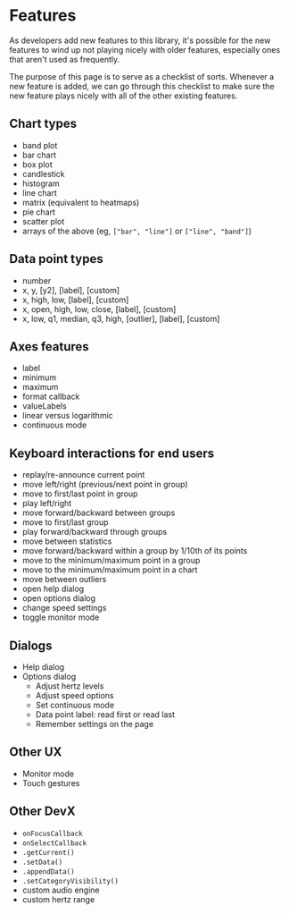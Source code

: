 # Features

As developers add new features to this library, it's possible for the new features to wind up not playing nicely with older features, especially ones that aren't used as frequently.

The purpose of this page is to serve as a checklist of sorts. Whenever a new feature is added, we can go through this checklist to make sure the new feature plays nicely with all of the other existing features.

## Chart types

* band plot
* bar chart
* box plot
* candlestick
* histogram
* line chart
* matrix (equivalent to heatmaps)
* pie chart
* scatter plot
* arrays of the above (eg, `["bar", "line"]` or `["line", "band"]`)

## Data point types
* number
* x, y, [y2], [label], [custom]
* x, high, low, [label], [custom]
* x, open, high, low, close, [label], [custom]
* x, low, q1, median, q3, high, [outlier], [label], [custom]

## Axes features
* label
* minimum
* maximum
* format callback
* valueLabels
* linear versus logarithmic
* continuous mode

## Keyboard interactions for end users
* replay/re-announce current point
* move left/right (previous/next point in group)
* move to first/last point in group
* play left/right
* move forward/backward between groups
* move to first/last group
* play forward/backward through groups
* move between statistics
* move forward/backward within a group by 1/10th of its points
* move to the minimum/maximum point in a group
* move to the minimum/maximum point in a chart
* move between outliers
* open help dialog
* open options dialog
* change speed settings
* toggle monitor mode

## Dialogs
* Help dialog
* Options dialog
    * Adjust hertz levels
    * Adjust speed options
    * Set continuous mode
    * Data point label: read first or read last
    * Remember settings on the page

## Other UX
* Monitor mode
* Touch gestures

## Other DevX
* `onFocusCallback`
* `onSelectCallback`
* `.getCurrent()`
* `.setData()`
* `.appendData()`
* `.setCategoryVisibility()`
* custom audio engine
* custom hertz range

